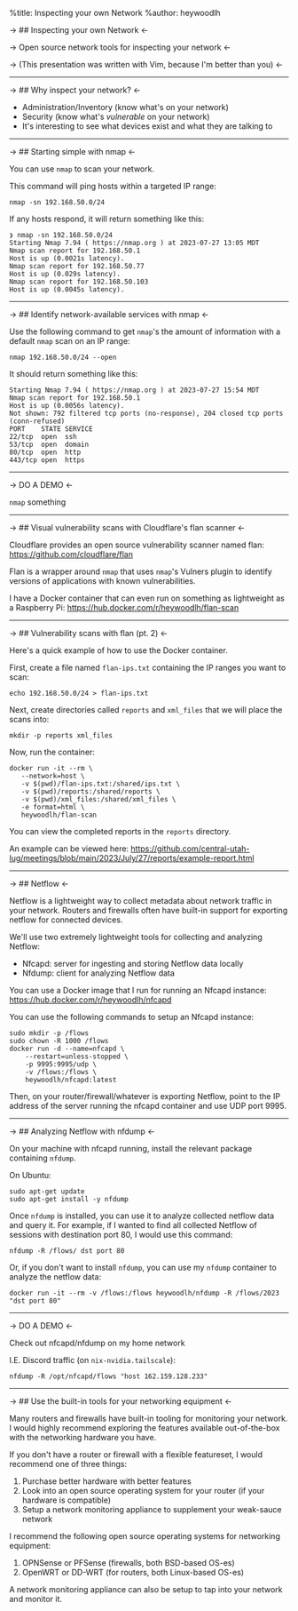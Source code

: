 %title: Inspecting your own Network
%author: heywoodlh

-> ## Inspecting your own Network <-

-> Open source network tools for inspecting your network <-

-> (This presentation was written with Vim, because I'm better than you) <-

---

-> ## Why inspect your network? <-

- Administration/Inventory (know what's on your network)
- Security (know what's _vulnerable_ on your network)
- It's interesting to see what devices exist and what they are talking to

---

-> ## Starting simple with nmap <-

You can use `nmap` to scan your network.

This command will ping hosts within a targeted IP range:

```
nmap -sn 192.168.50.0/24
```

If any hosts respond, it will return something like this:

```
❯ nmap -sn 192.168.50.0/24
Starting Nmap 7.94 ( https://nmap.org ) at 2023-07-27 13:05 MDT
Nmap scan report for 192.168.50.1
Host is up (0.0021s latency).
Nmap scan report for 192.168.50.77
Host is up (0.029s latency).
Nmap scan report for 192.168.50.103
Host is up (0.0045s latency).
```

---

-> ## Identify network-available services with nmap <-

Use the following command to get `nmap`'s the amount of information with a default `nmap` scan on an IP range:

```
nmap 192.168.50.0/24 --open
```

It should return something like this:

```
Starting Nmap 7.94 ( https://nmap.org ) at 2023-07-27 15:54 MDT
Nmap scan report for 192.168.50.1
Host is up (0.0056s latency).
Not shown: 792 filtered tcp ports (no-response), 204 closed tcp ports (conn-refused)
PORT    STATE SERVICE
22/tcp  open  ssh
53/tcp  open  domain
80/tcp  open  http
443/tcp open  https
```

---

-> DO A DEMO <-

`nmap` something

---

-> ## Visual vulnerability scans with Cloudflare's flan scanner <-

Cloudflare provides an open source vulnerability scanner named flan: https://github.com/cloudflare/flan

Flan is a wrapper around `nmap` that uses `nmap`'s Vulners plugin to identify versions of applications with known vulnerabilities.

I have a Docker container that can even run on something as lightweight as a Raspberry Pi: https://hub.docker.com/r/heywoodlh/flan-scan

---

-> ## Vulnerability scans with flan (pt. 2) <-

Here's a quick example of how to use the Docker container.

First, create a file named `flan-ips.txt` containing the IP ranges you want to scan:

```
echo 192.168.50.0/24 > flan-ips.txt
```

Next, create directories called `reports` and `xml_files` that we will place the scans into:

```
mkdir -p reports xml_files
```

Now, run the container:

```
docker run -it --rm \ 
   --network=host \ 
   -v $(pwd)/flan-ips.txt:/shared/ips.txt \ 
   -v $(pwd)/reports:/shared/reports \ 
   -v $(pwd)/xml_files:/shared/xml_files \ 
   -e format=html \ 
   heywoodlh/flan-scan
```

You can view the completed reports in the `reports` directory.

An example can be viewed here: https://github.com/central-utah-lug/meetings/blob/main/2023/July/27/reports/example-report.html

---

-> ## Netflow <-

Netflow is a lightweight way to collect metadata about network traffic in your network. Routers and firewalls often have built-in support for exporting netflow for connected devices.

We'll use two extremely lightweight tools for collecting and analyzing Netflow:
- Nfcapd: server for ingesting and storing Netflow data locally
- Nfdump: client for analyzing Netflow data

You can use a Docker image that I run for running an Nfcapd instance: https://hub.docker.com/r/heywoodlh/nfcapd

You can use the following commands to setup an Nfcapd instance:

```
sudo mkdir -p /flows
sudo chown -R 1000 /flows
docker run -d --name=nfcapd \
    --restart=unless-stopped \
    -p 9995:9995/udp \
    -v /flows:/flows \
    heywoodlh/nfcapd:latest
```

Then, on your router/firewall/whatever is exporting Netflow, point to the IP address of the server running the nfcapd container and use UDP port 9995.

---

-> ## Analyzing Netflow with nfdump <-

On your machine with nfcapd running, install the relevant package containing `nfdump`.

On Ubuntu:

```
sudo apt-get update
sudo apt-get install -y nfdump
```

Once `nfdump` is installed, you can use it to analyze collected netflow data and query it. For example, if I wanted to find all collected Netflow of sessions with destination port 80, I would use this command:

```
nfdump -R /flows/ dst port 80
```

Or, if you don't want to install `nfdump`, you can use my `nfdump` container to analyze the netflow data:

```
docker run -it --rm -v /flows:/flows heywoodlh/nfdump -R /flows/2023 "dst port 80"
```

---

-> DO A DEMO <-

Check out nfcapd/nfdump on my home network

I.E. Discord traffic (on `nix-nvidia.tailscale`):

```
nfdump -R /opt/nfcapd/flows "host 162.159.128.233"
```

---

-> ## Use the built-in tools for your networking equipment <-

Many routers and firewalls have built-in tooling for monitoring your network. I would highly recommend exploring the features available out-of-the-box with the networking hardware you have.

If you don't have a router or firewall with a flexible featureset, I would recommend one of three things:

1. Purchase better hardware with better features
2. Look into an open source operating system for your router (if your hardware is compatible)
3. Setup a network monitoring appliance to supplement your weak-sauce network

I recommend the following open source operating systems for networking equipment:
1. OPNSense or PFSense (firewalls, both BSD-based OS-es)
2. OpenWRT or DD-WRT (for routers, both Linux-based OS-es)

A network monitoring appliance can also be setup to tap into your network and monitor it.
